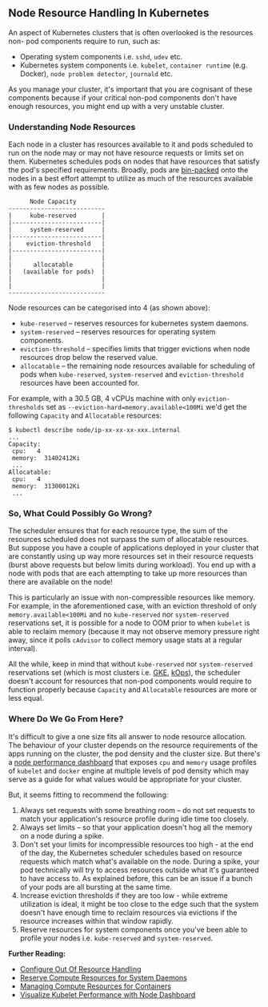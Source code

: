 ## Node Resource Handling In Kubernetes

An aspect of Kubernetes clusters that is often overlooked is the resources non-
pod components require to run, such as:

* Operating system components i.e. `sshd`, `udev` etc.
* Kubernetes system components i.e. `kubelet`, `container runtime` (e.g.
  Docker), `node problem detector`, `journald` etc.

As you manage your cluster, it's important that you are cognisant of these
components because if your critical non-pod components don't have enough
resources, you might end up with a very unstable cluster.

### Understanding Node Resources

Each node in a cluster has resources available to it and pods scheduled to run
on the node may or may not have resource requests or limits set on them.
Kubernetes schedules pods on nodes that have resources that satisfy the pod's
specified requirements. Broadly, pods are [bin-packed][4] onto the nodes in a
best effort attempt to utilize as much of the resources available with as few
nodes as possible.

```
      Node Capacity
---------------------------
|     kube-reserved       |
|-------------------------|
|     system-reserved     |
|-------------------------|
|    eviction-threshold   |
|-------------------------|
|                         |
|      allocatable        |
|   (available for pods)  |
|                         |
|                         |
---------------------------
```

Node resources can be categorised into 4 (as shown above):

* `kube-reserved` – reserves resources for kubernetes system daemons.
* `system-reserved` – reserves resources for operating system components.
* `eviction-threshold` – specifies limits that trigger evictions when node
  resources drop below the reserved value.
* `allocatable` – the remaining node resources available for scheduling of pods
  when `kube-reserved`, `system-reserved` and `eviction-threshold` resources
  have been accounted for.

For example, with a 30.5 GB, 4 vCPUs machine with only `eviction-thresholds` set
as `--eviction-hard=memory.available<100Mi` we'd get the following `Capacity`
and `Allocatable` resources:

```
$ kubectl describe node/ip-xx-xx-xx-xxx.internal
...
Capacity:
 cpu:   4
 memory:  31402412Ki
 ...
Allocatable:
 cpu:   4
 memory:  31300012Ki
 ...
```

### So, What Could Possibly Go Wrong?

The scheduler ensures that for each resource type, the sum of the resources
scheduled does not surpass the sum of allocatable resources. But suppose you
have a couple of applications deployed in your cluster that are constantly using
up way more resources set in their resource requests (burst above requests but
below limits during workload). You end up with a node with pods that are each
attempting to take up more resources than there are available on the node!

This is particularly an issue with non-compressible resources like memory. For
example, in the aforementioned case, with an eviction threshold of only
`memory.available<100Mi` and no `kube-reserved` nor `system-reserved`
reservations set, it is possible for a node to OOM prior to when `kubelet` is
able to reclaim memory (because it may not observe memory pressure right away,
since it polls `cAdvisor` to collect memory usage stats at a regular interval).

All the while, keep in mind that without `kube-reserved` nor `system-reserved`
reservations set (which is most clusters i.e. [GKE][5], [kOps][6]), the
scheduler doesn't account for resources that non-pod components would require to
function properly because `Capacity` and `Allocatable` resources are more or
less equal.

### Where Do We Go From Here?

It's difficult to give a one size fits all answer to node resource allocation.
The behaviour of your cluster depends on the resource requirements of the apps
running on the cluster, the pod density and the cluster size. But there's a
[node performance dashboard][7] that exposes `cpu` and `memory` usage profiles
of `kubelet` and `docker` engine at multiple levels of pod density which may
serve as a guide for what values would be appropriate for your cluster.

But, it seems fitting to recommend the following:

1. Always set requests with some breathing room – do not set requests to match
   your application's resource profile during idle time too closely.
2. Always set limits – so that your application doesn't hog all the memory on a
   node during a spike.
3. Don't set your limits for incompressible resources too high - at the end of
   the day, the Kubernetes scheduler schedules based on resource requests which
   match what's available on the node. During a spike, your pod technically will
   try to access resources outside what it's guaranteed to have access to. As
   explained before, this can be an issue if a bunch of your pods are all
   bursting at the same time.
4. Increase eviction thresholds if they are too low - while extreme utilization
   is ideal, it might be too close to the edge such that the system doesn't have
   enough time to reclaim resources via evictions if the resource increases
   within that window rapidly.
5. Reserve resources for system components once you've been able to profile your
   nodes i.e. `kube-reserved` and `system-reserved`.

**Further Reading:**

 * [Configure Out Of Resource Handling][2]
 * [Reserve Compute Resources for System Daemons][1]
 * [Managing Compute Resources for Containers][3]
 * [Visualize Kubelet Performance with Node Dashboard][8]

[1]: https://kubernetes.io/docs/tasks/administer-cluster/reserve-compute-resources/
[2]: https://kubernetes.io/docs/tasks/administer-cluster/out-of-resource/
[3]: https://kubernetes.io/docs/concepts/configuration/manage-compute-resources-container/
[4]: https://en.wikipedia.org/wiki/Bin_packing_problem
[5]: https://cloud.google.com/container-engine/
[6]: https://github.com/kubernetes/kops
[7]: http://node-perf-dash.k8s.io/#/builds
[8]: http://kubernetes.io/blog/2016/11/visualize-kubelet-performance-with-node-dashboard.html
